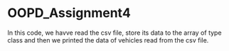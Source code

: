 ﻿# OOPD_Assignment4
In this code, we havve read the csv file, store its data to the array of type class and then we printed the data of vehicles read from the csv file.
